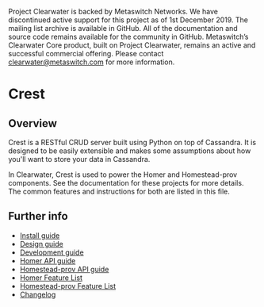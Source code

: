 Project Clearwater is backed by Metaswitch Networks.  We have discontinued active support for this project as of 1st December 2019.  The mailing list archive is available in GitHub.  All of the documentation and source code remains available for the community in GitHub.  Metaswitch’s Clearwater Core product, built on Project Clearwater, remains an active and successful commercial offering.  Please contact clearwater@metaswitch.com for more information.

Crest
==============

Overview
--------
Crest is a RESTful CRUD server built using Python on top of Cassandra. It is designed to
be easily extensible and makes some assumptions about how you'll want to store your data 
in Cassandra.

In Clearwater, Crest is used to power the Homer and Homestead-prov components. See the documentation for these
projects for more details. The common features and instructions for both are listed in this file.

Further info
------------
* [Install guide](http://clearwater.readthedocs.org/en/latest/Installation_Instructions/index.html)
* [Design guide](docs/design.md)
* [Development guide](docs/development.md)
* [Homer API guide](docs/homer_api.md)
* [Homestead-prov API guide](docs/homestead_prov_api.md)
* [Homer Feature List](docs/homer_features.md)
* [Homestead-prov Feature List](docs/homestead_prov_features.md)
* [Changelog](CHANGELOG.md)

